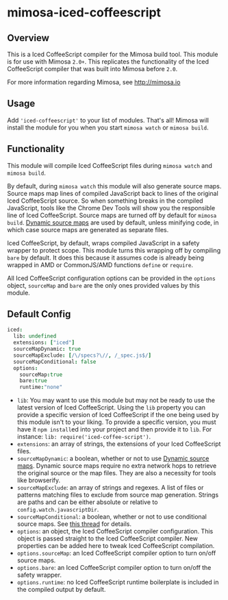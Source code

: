 mimosa-iced-coffeescript
===========

## Overview

This is a Iced CoffeeScript compiler for the Mimosa build tool. This module is for use with Mimosa `2.0+`.  This replicates the functionality of the Iced CoffeeScript compiler that was built into Mimosa before `2.0`.

For more information regarding Mimosa, see http://mimosa.io

## Usage

Add `'iced-coffeescript'` to your list of modules.  That's all!  Mimosa will install the module for you when you start `mimosa watch` or `mimosa build`.

## Functionality

This module will compile Iced CoffeeScript files during `mimosa watch` and `mimosa build`.

By default, during `mimosa watch` this module will also generate source maps. Source maps map lines of compiled JavaScript back to lines of the original Iced CoffeeScript source. So when something breaks in the compiled JavaScript, tools like the Chrome Dev Tools will show you the responsible line of Iced CoffeeScript. Source maps are turned off by default for `mimosa build`. [Dynamic source maps](http://fitzgeraldnick.com/weblog/46/) are used by default, unless minifying code, in which case source maps are generated as separate files.

Iced CoffeeScript, by default, wraps compiled JavaScript in a safety wrapper to protect scope. This module turns this wrapping off by compiling `bare` by default. It does this because it assumes code is already being wrapped in AMD or CommonJS/AMD functions `define` or `require`.

All Iced CoffeeScript configuration options can be provided in the `options` object, `sourceMap` and `bare` are the only ones provided values by this module.

## Default Config

```coffeescript
iced:
  lib: undefined
  extensions: ["iced"]
  sourceMapDynamic: true
  sourceMapExclude: [/\/specs?\//, /_spec.js$/]
  sourceMapConditional: false
  options:
    sourceMap:true
    bare:true
    runtime:"none"
```

* `lib`: You may want to use this module but may not be ready to use the latest version of Iced CoffeeScript. Using the `lib` property you can provide a specific version of Iced CoffeeScript if the one being used by this module isn't to your liking. To provide a specific version, you must have it `npm install`ed into your project and then provide it to `lib`. For instance: `lib: require('iced-coffee-script')`.
* `extensions`: an array of strings, the extensions of your Iced CoffeeScript files.
* `sourceMapDynamic`: a boolean, whether or not to use [Dynamic source maps](http://fitzgeraldnick.com/weblog/46/). Dynamic source maps require no extra network hops to retrieve the original source or the map files.  They are also a necessity for tools like browserify.
* `sourceMapExclude`: an array of strings and regexes. A list of files or patterns matching files to exclude from source map generation. Strings are paths and can be either absolute or relative to `config.watch.javascriptDir`.
* `sourceMapConditional`: a boolean, whether or not to use conditional source maps. See [this thread](https://groups.google.com/d/topic/mozilla.dev.js-sourcemap/4uo7Z5nTfUY/discussion) for details.
* `options`: an object, the Iced CoffeeScript compiler configuration. This object is passed straight to the Iced CoffeeScript compiler. New properties can be added here to tweak Iced CoffeeScript compilation.
* `options.sourceMap`: an Iced CoffeeScript compiler option to turn on/off source maps.
* `options.bare`: an Iced CoffeeScript compiler option to turn on/off the safety wrapper.
* `options.runtime`: no Iced CoffeeScript runtime boilerplate is included in the compiled output by default.
